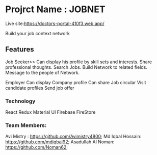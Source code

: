 # Projrct Name : JOBNET
Live site:https://doctors-portal-410f3.web.app/

Build your job context network

## Features

Job Seeker>>
Can display his profile by skill sets and interests.
Share professional thoughts.
Search Jobs.
Build Network to related fields.
Message to the people of Network.

Employer
Can display Company profile
Can share Job circular 
Visit candidate profiles
Send job offer




### Technology
React
Redux
Material UI
Firebase
FireStore

### Team Members: 
Avi Mistry : https://github.com/Avimistry4800;
Md Iqbal Hossain: https://github.com/mdiqbal92;
Asadullah Al Noman: https://github.com/Noman62;

